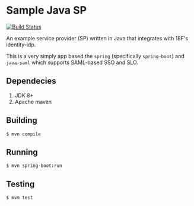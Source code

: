 Sample Java SP
==============

[![Build Status](https://travis-ci.org/18F/identity-sp-java.svg?branch=master)](https://travis-ci.org/18F/identity-sp-java)

An example service provider (SP) written in Java that integrates with 18F's
identity-idp.

This is a very simply app based the `spring` (specifically `spring-boot`)
and `java-saml` which supports SAML-based SSO and SLO.

## Dependecies

1. JDK 8+
2. Apache maven

## Building

    $ mvn compile

## Running

    $ mvn spring-boot:run

## Testing

    $ mvm test
